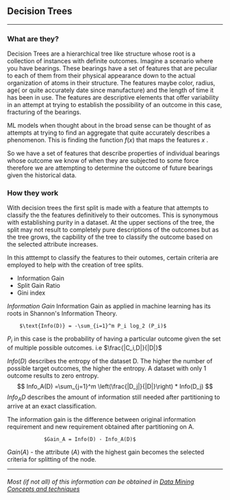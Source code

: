 ## Decision Trees
---

### What are they?
Decision Trees are a hierarchical tree like structure whose root is a collection of instances with  definite outcomes. Imagine a scenario where you have bearings. These bearings have a set of features that are peculiar to each of them from their physical appearance down to the actual organization of atoms in their structure.
The features maybe color, radius, age( or quite accurately date since manufacture) and the length of time it has been in use.
The features are descriptive elements that offer variability in an attempt at trying to establish the possibility of an outcome in this case, fracturing of the bearings.

ML models when thought about in the broad sense can be thought of as attempts at trying to find an aggregate that quite accurately describes a phenomenon. This is finding the function $f(x)$   that maps the features $x$ .

So we have a set of features that describe properties of individual bearings whose outcome we know of when they are subjected to some force therefore we are attempting to determine the outcome of future bearings given the historical data.

### How they work
With decision trees the first split is made with a feature that attempts to classify the the features definitively to their outcomes. This is synonymous with establishing purity in a dataset. At the upper sections of the tree, the split may not result to completely pure descriptions of the outcomes but as the tree grows, the capbility of the tree to classify the outcome based on the selected attribute increases.

In this atttempt to classify the features to their outomes, certain criteria are employed to help with the creation of tree splits.
  - Information Gain
  - Split Gain Ratio
  - Gini index

*Information Gain*
Information Gain as applied in machine learning has its roots in Shannon's Information Theory.
	
		$\text{Info(D)} = -\sum_{i=1}^m P_i log_2 (P_i)$

$P_i$ in this case is the probability of having a particular outcome given the set of multiple possible outcomes. i.e $\frac{|C_i,D|}{|D|}$ 

$Info(D)$ describes the entropy of the dataset D. The higher the number of possible target outcomes, the higher the entropy. A dataset with only 1 outcome results to zero entropy.$$
         Info_A(D) =\sum_{j=1}^m \left(\frac{|D_j|}{|D|}\right) * Info(D_j)
         $$
 $Info_A D$ describes the amount of information still needed after partitioning to arrive at an exact classification.

The information gain is the difference between original information requirement and new requirement obtained after partitioning on A.

				$Gain_A = Info(D) - Info_A(D)$

$Gain(A)$ - the attribute $(A)$ with the highest gain becomes the selected criteria for splitting of the node.
___
###### Most (if not all) of this information can be obtained in [Data Mining Concepts and techniques](link)








